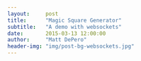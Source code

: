 ```yaml
---
layout:     post
title:      "Magic Square Generator"
subtitle:   "A demo with websockets"
date:       2015-03-13 12:00:00
author:     "Matt DePero"
header-img: "img/post-bg-websockets.jpg"
---
```


